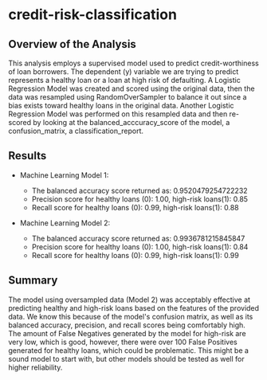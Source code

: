 # credit-risk-classification
## Overview of the Analysis

This analysis employs a supervised model used to predict credit-worthiness of loan borrowers. The dependent (y) variable we are trying to predict represents a healthy loan or a loan at high risk of defaulting. A Logistic Regression Model was created and scored using the original data, then the data was resampled using RandomOverSampler to balance it out since a bias exists toward healthy loans in the original data. Another Logistic Regression Model was performed on this resampled data and then re-scored by looking at the balanced_acccuracy_score of the model, a confusion_matrix, a classification_report.

## Results

* Machine Learning Model 1:
    - The balanced accuracy score returned as: 0.9520479254722232
    - Precision score for healthy loans (0): 1.00, high-risk loans(1): 0.85
    - Recall score for healthy loans (0): 0.99, high-risk loans(1): 0.88


* Machine Learning Model 2:
    - The balanced accuracy score returned as: 0.9936781215845847
    - Precision score for healthy loans (0): 1.00, high-risk loans(1): 0.84
    - Recall score for healthy loans (0): 0.99, high-risk loans(1): 0.99

## Summary

The model using oversampled data (Model 2) was acceptably effective at predicting healthy and high-risk loans based on the features of the provided data. We know this because of the model's confusion matrix, as well as its balanced accuracy, precision, and recall scores being comfortably high. The amount of False Negatives generated by the model for high-risk are very low, which is good, however, there were over 100 False Positives generated for healthy loans, which could be problematic. This might be a sound model to start with, but other models should be tested as well for higher reliability.